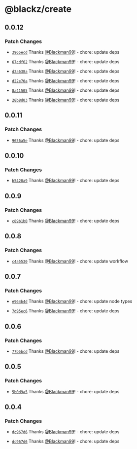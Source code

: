 # @blackz/create

## 0.0.12

### Patch Changes

- [`3965ecd`](https://github.com/Blackman99/create/commit/3965ecd58b4d3bb84c85e960c0a26e942cfefbe3) Thanks [@Blackman99](https://github.com/Blackman99)! - chore: update deps

- [`67cdf62`](https://github.com/Blackman99/create/commit/67cdf622502186194299350a64f35a69447eac0f) Thanks [@Blackman99](https://github.com/Blackman99)! - chore: update deps

- [`d2a638a`](https://github.com/Blackman99/create/commit/d2a638a49cee6a144ce2e548d17a94600cf06e03) Thanks [@Blackman99](https://github.com/Blackman99)! - chore: update deps

- [`d22e70a`](https://github.com/Blackman99/create/commit/d22e70a30abc07abbf068e94d3ba4b83a7d24c1c) Thanks [@Blackman99](https://github.com/Blackman99)! - chore: update deps

- [`8a41505`](https://github.com/Blackman99/create/commit/8a41505b0f0fb1bfe9fea3fd592bcc61cc1c5e9c) Thanks [@Blackman99](https://github.com/Blackman99)! - chore: update deps

- [`28b8d03`](https://github.com/Blackman99/create/commit/28b8d03c695b7c233bccdd0d7e2e8796b5693e83) Thanks [@Blackman99](https://github.com/Blackman99)! - chore: update deps

## 0.0.11

### Patch Changes

- [`9656a5e`](https://github.com/Blackman99/create/commit/9656a5ee2dd2032c6b5fe20745d868deda822f99) Thanks [@Blackman99](https://github.com/Blackman99)! - chore: update deps

## 0.0.10

### Patch Changes

- [`b5428a9`](https://github.com/Blackman99/create/commit/b5428a9d0690297d2683f26db94863c619921392) Thanks [@Blackman99](https://github.com/Blackman99)! - chore: update deps

## 0.0.9

### Patch Changes

- [`c89b1b0`](https://github.com/Blackman99/create/commit/c89b1b0835d1fb94e895f3e8f00e8a34617275b8) Thanks [@Blackman99](https://github.com/Blackman99)! - chore: update deps

## 0.0.8

### Patch Changes

- [`c4a5530`](https://github.com/Blackman99/create/commit/c4a5530c1d7ae4235a87abc9662370b2cfcd6a1f) Thanks [@Blackman99](https://github.com/Blackman99)! - chore: update workflow

## 0.0.7

### Patch Changes

- [`e964b4d`](https://github.com/Blackman99/create/commit/e964b4d2b81b72d9018bd44be9fa330f2ad6da78) Thanks [@Blackman99](https://github.com/Blackman99)! - chore: update node types

- [`7d95ec6`](https://github.com/Blackman99/create/commit/7d95ec68bfaec25ad080064267781e9e015f2a79) Thanks [@Blackman99](https://github.com/Blackman99)! - chore: update deps

## 0.0.6

### Patch Changes

- [`77b5bcd`](https://github.com/Blackman99/create/commit/77b5bcdcb0c15c7bcdf7010d97fff4f1ffb5a504) Thanks [@Blackman99](https://github.com/Blackman99)! - chore: update deps

## 0.0.5

### Patch Changes

- [`5b0d9a5`](https://github.com/Blackman99/create/commit/5b0d9a568089cbfbe28d1afd49eb3166028493c8) Thanks [@Blackman99](https://github.com/Blackman99)! - chore: update deps

## 0.0.4

### Patch Changes

- [`dc967d6`](https://github.com/Blackman99/create/commit/dc967d69026d386605354604fa85f7fc4c0ef125) Thanks [@Blackman99](https://github.com/Blackman99)! - chore: update deps

- [`dc967d6`](https://github.com/Blackman99/create/commit/dc967d69026d386605354604fa85f7fc4c0ef125) Thanks [@Blackman99](https://github.com/Blackman99)! - chore: update deps
